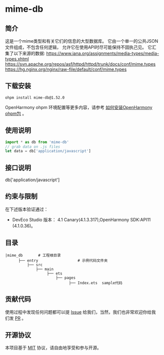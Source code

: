 # mime-db

## 简介
这是一个mime类型和有关它们的信息的大型数据库。
它由一个单一的公共JSON文件组成，不包含任何逻辑，
允许它在使用API时尽可能保持不固执己见。
它汇集了以下来源的数据:
https://www.iana.org/assignments/media-types/media-types.xhtml
https://svn.apache.org/repos/asf/httpd/httpd/trunk/docs/conf/mime.types
https://hg.nginx.org/nginx/raw-file/default/conf/mime.types

## 下载安装

```
ohpm install mime-db@1.52.0
```
OpenHarmony
ohpm 环境配置等更多内容，请参考 [如何安装OpenHarmony ohpm包](https://gitee.com/openharmony-tpc/docs/blob/master/OpenHarmony_har_usage.md) 。

## 使用说明

```js
import * as db from 'mime-db'
// grab data on .js files
let data = db['application/javascript']
```
## 接口说明

db['application/javascript']

## 约束与限制
在下述版本验证通过：

- DevEco Studio 版本： 4.1 Canary(4.1.3.317),OpenHarmony SDK:API11 (4.1.0.36)。

## 目录

```
|mime_db       # 工程根目录
      ├── entry                  # 示例代码文件夹   
          ├── src  
              ├── main   
                   ├── ets
                       ├── pages
                             ├── Index.ets  sample代码
```

## 贡献代码

使用过程中发现任何问题都可以提 [Issue](https://gitee.com/openharmony-tpc/openharmony_tpc_samples/issues) 给我们，当然，我们也非常欢迎你给我们发 [PR](https://gitee.com/openharmony-tpc/openharmony_tpc_samples/pulls) 。

## 开源协议

本项目基于 [MIT](https://gitee.com/openharmony-tpc/openharmony_tpc_samples/blob/master/LICENSE) 协议，请自由地享受和参与开源。
